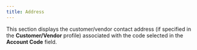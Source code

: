 ```yaml
---
title: Address
---
```



This section displays the customer/vendor contact address (if specified  in the **Customer/Vendor** profile)  associated with the code selected in the **Account 
 Code** field.
